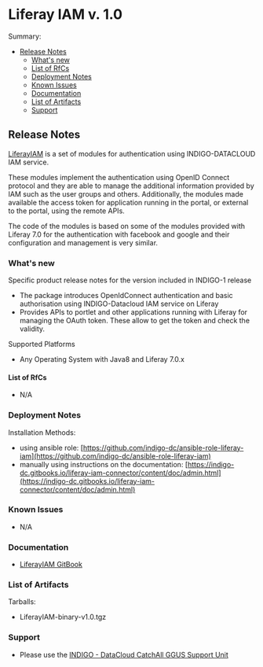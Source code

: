 # Liferay IAM v. 1.0

Summary:
* [Release Notes](#id1)
  * [What's new](#id2)
  * [List of RfCs](#id3)
  * [Deployment Notes](#id4)
  * [Known Issues](#id5)
  * [Documentation](#id6)
  * [List of Artifacts](#id7)
  * [Support](#id8)


<a id="id1"></a>
## Release Notes
[LiferayIAM](https://indigo-dc.gitbooks.io/liferay-iam-connector/content/) is a set of modules for authentication using INDIGO-DATACLOUD IAM service.

These modules implement the authentication using OpenID Connect protocol and they are able to manage the additional information provided by IAM such as the user groups and others. Additionally, the modules made available the access token for application running in the portal, or external to the portal, using the remote APIs.

The code of the modules is based on some of the modules provided with Liferay 7.0 for the authentication with facebook and google and their configuration and management is very similar.

<a id="id2"></a>
### What's new

Specific product release notes for the version included in INDIGO-1 release
* The package introduces OpenIdConnect authentication and basic authorisation using INDIGO-Datacloud IAM service on Liferay
* Provides APIs to portlet and other applications running with Liferay for managing the OAuth token. These allow to get the token and check the validity.

Supported Platforms
* Any Operating System with Java8 and Liferay 7.0.x


<a id="id3"></a>
#### List of RfCs 

* N/A


<a id="id4"></a>
### Deployment Notes
Installation Methods:
* using ansible role: [https://github.com/indigo-dc/ansible-role-liferay-iam](https://github.com/indigo-dc/ansible-role-liferay-iam)
* manually using instructions on the documentation: [https://indigo-dc.gitbooks.io/liferay-iam-connector/content/doc/admin.html](https://indigo-dc.gitbooks.io/liferay-iam-connector/content/doc/admin.html)


<a id="id5"></a>
### Known Issues

* N/A

<a id="id6"></a>
### Documentation

* [LiferayIAM GitBook](https://www.gitbook.com/book/indigo-dc/liferay-iam-connector/details)

<a id="id7"></a>
### List of Artifacts

Tarballs:
* LiferayIAM-binary-v1.0.tgz


<a id="id8"></a>
### Support

* Please use the [INDIGO - DataCloud CatchAll GGUS Support Unit](
https://wiki.egi.eu/wiki/GGUS:INDIGO_DataCloud_Catch-all_FAQ)